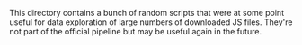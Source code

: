 This directory contains a bunch of random scripts that were at some point useful for data exploration of large numbers of downloaded JS files. They're not part of the official pipeline but may be useful again in the future.
